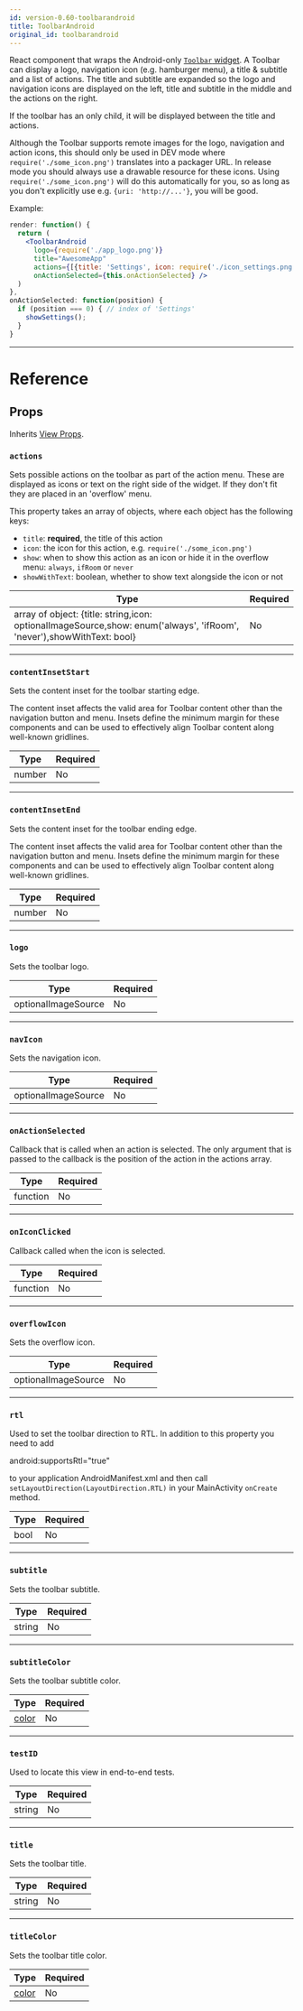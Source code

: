 ```yaml
---
id: version-0.60-toolbarandroid
title: ToolbarAndroid
original_id: toolbarandroid
---
```


React component that wraps the Android-only [`Toolbar` widget][0]. A Toolbar can display a logo, navigation icon (e.g. hamburger menu), a title & subtitle and a list of actions. The title and subtitle are expanded so the logo and navigation icons are displayed on the left, title and subtitle in the middle and the actions on the right.

If the toolbar has an only child, it will be displayed between the title and actions.

Although the Toolbar supports remote images for the logo, navigation and action icons, this should only be used in DEV mode where `require('./some_icon.png')` translates into a packager URL. In release mode you should always use a drawable resource for these icons. Using `require('./some_icon.png')` will do this automatically for you, so as long as you don't explicitly use e.g. `{uri: 'http://...'}`, you will be good.

Example:

```jsx
render: function() {
  return (
    <ToolbarAndroid
      logo={require('./app_logo.png')}
      title="AwesomeApp"
      actions={[{title: 'Settings', icon: require('./icon_settings.png'), show: 'always'}]}
      onActionSelected={this.onActionSelected} />
  )
},
onActionSelected: function(position) {
  if (position === 0) { // index of 'Settings'
    showSettings();
  }
}
```

[0]: https://developer.android.com/reference/android/support/v7/widget/Toolbar.html

---

# Reference

## Props

Inherits [View Props](view.md#props).

### `actions`

Sets possible actions on the toolbar as part of the action menu. These are displayed as icons or text on the right side of the widget. If they don't fit they are placed in an 'overflow' menu.

This property takes an array of objects, where each object has the following keys:

- `title`: **required**, the title of this action
- `icon`: the icon for this action, e.g. `require('./some_icon.png')`
- `show`: when to show this action as an icon or hide it in the overflow menu: `always`, `ifRoom` or `never`
- `showWithText`: boolean, whether to show text alongside the icon or not

| Type                                                                                                                  | Required |
| --------------------------------------------------------------------------------------------------------------------- | -------- |
| array of object: {title: string,icon: optionalImageSource,show: enum('always', 'ifRoom', 'never'),showWithText: bool} | No       |

---

### `contentInsetStart`

Sets the content inset for the toolbar starting edge.

The content inset affects the valid area for Toolbar content other than the navigation button and menu. Insets define the minimum margin for these components and can be used to effectively align Toolbar content along well-known gridlines.

| Type   | Required |
| ------ | -------- |
| number | No       |

---

### `contentInsetEnd`

Sets the content inset for the toolbar ending edge.

The content inset affects the valid area for Toolbar content other than the navigation button and menu. Insets define the minimum margin for these components and can be used to effectively align Toolbar content along well-known gridlines.

| Type   | Required |
| ------ | -------- |
| number | No       |

---

### `logo`

Sets the toolbar logo.

| Type                | Required |
| ------------------- | -------- |
| optionalImageSource | No       |

---

### `navIcon`

Sets the navigation icon.

| Type                | Required |
| ------------------- | -------- |
| optionalImageSource | No       |

---

### `onActionSelected`

Callback that is called when an action is selected. The only argument that is passed to the callback is the position of the action in the actions array.

| Type     | Required |
| -------- | -------- |
| function | No       |

---

### `onIconClicked`

Callback called when the icon is selected.

| Type     | Required |
| -------- | -------- |
| function | No       |

---

### `overflowIcon`

Sets the overflow icon.

| Type                | Required |
| ------------------- | -------- |
| optionalImageSource | No       |

---

### `rtl`

Used to set the toolbar direction to RTL. In addition to this property you need to add

android:supportsRtl="true"

to your application AndroidManifest.xml and then call `setLayoutDirection(LayoutDirection.RTL)` in your MainActivity `onCreate` method.

| Type | Required |
| ---- | -------- |
| bool | No       |

---

### `subtitle`

Sets the toolbar subtitle.

| Type   | Required |
| ------ | -------- |
| string | No       |

---

### `subtitleColor`

Sets the toolbar subtitle color.

| Type               | Required |
| ------------------ | -------- |
| [color](colors.md) | No       |

---

### `testID`

Used to locate this view in end-to-end tests.

| Type   | Required |
| ------ | -------- |
| string | No       |

---

### `title`

Sets the toolbar title.

| Type   | Required |
| ------ | -------- |
| string | No       |

---

### `titleColor`

Sets the toolbar title color.

| Type               | Required |
| ------------------ | -------- |
| [color](colors.md) | No       |
